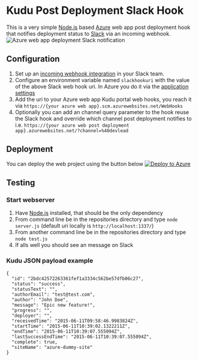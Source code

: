 # Kudu Post Deployment Slack Hook

This is a very simple [Node.js](https://nodejs.org/) based [Azure](https://azure.com/) web app post deployment hook that notifies deployment status to [Slack](https://slack.com/) via an incoming webhook.
![Azure web app deployment Slack notification](https://raw.githubusercontent.com/WCOMAB/KuduPostDeploymentSlackHook/master/kudupostdeploymentslackhook.png)

## Configuration

1. Set up an [incoming webhook integration](https://my.slack.com/services/new/incoming-webhook/) in your Slack team.
2. Configure an environment variable named `slackhookuri` with the value of the above Slack web hook uri. In Azure you do it via the [application settings](https://azure.microsoft.com/en-us/documentation/articles/web-sites-configure/#application-settings) 
3. Add the uri to your Azure web app Kudu portal web hooks, you reach it via `https://{your azure web app}.scm.azurewebsites.net/WebHooks`
4. Optionally you can add an channel query parameter to the hook reuse the Slack hook and override which channel post deployment notifies to i.e.
`https://{your azure web post deployment app}.azurewebsites.net/?channel=%40devlead`

## Deployment

You can deploy the web project using the button below
[![Deploy to Azure](http://azuredeploy.net/deploybutton.png)](https://azuredeploy.net/)

## Testing
### Start webserver
1. Have [Node.js](https://nodejs.org/) installed, that should be the only dependency
2. From command line be in the repositories directory and type `node server.js` (default uri locally is `http://localhost:1337/`)
3. From another command line be in the repositories directory and type `node test.js`
4. If alls well you should see an message on Slack

### Kudu JSON payload example
```
{
  "id": "2bdc42572263361fef1a3334c562be57dfb06c27",
  "status": "success",
  "statusText": "",
  "authorEmail": "test@test.com",
  "author": "John Doe",
  "message": "Epic new feature!",
  "progress": "",
  "deployer": "",
  "receivedTime": "2015-06-11T09:58:46.9983824Z",
  "startTime": "2015-06-11T10:39:02.1322211Z",
  "endTime": "2015-06-11T10:39:07.555094Z",
  "lastSuccessEndTime": "2015-06-11T10:39:07.555094Z",
  "complete": true,
  "siteName": "azure-dummy-site"
}
```

